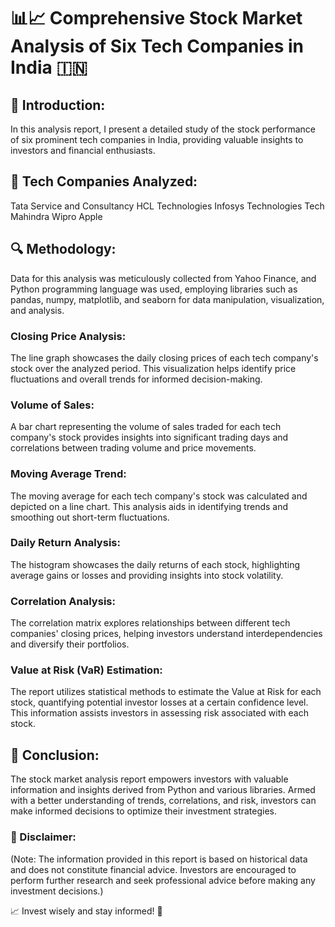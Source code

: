 # 📊📈 Comprehensive Stock Market Analysis of Six Tech Companies in India 🇮🇳

## 📝 Introduction:
In this analysis report, I present a detailed study of the stock performance of six prominent tech companies in India, providing valuable insights to investors and financial enthusiasts.

## 🏢 Tech Companies Analyzed:

Tata Service and Consultancy
HCL Technologies
Infosys Technologies
Tech Mahindra
Wipro
Apple

## 🔍 Methodology:
Data for this analysis was meticulously collected from Yahoo Finance, and Python programming language was used, employing libraries such as pandas, numpy, matplotlib, and seaborn for data manipulation, visualization, and analysis.

### Closing Price Analysis:
The line graph showcases the daily closing prices of each tech company's stock over the analyzed period. This visualization helps identify price fluctuations and overall trends for informed decision-making.

### Volume of Sales:
A bar chart representing the volume of sales traded for each tech company's stock provides insights into significant trading days and correlations between trading volume and price movements.

### Moving Average Trend:
The moving average for each tech company's stock was calculated and depicted on a line chart. This analysis aids in identifying trends and smoothing out short-term fluctuations.

### Daily Return Analysis:
The histogram showcases the daily returns of each stock, highlighting average gains or losses and providing insights into stock volatility.

### Correlation Analysis:
The correlation matrix explores relationships between different tech companies' closing prices, helping investors understand interdependencies and diversify their portfolios.

### Value at Risk (VaR) Estimation:
The report utilizes statistical methods to estimate the Value at Risk for each stock, quantifying potential investor losses at a certain confidence level. This information assists investors in assessing risk associated with each stock.

## 🔑 Conclusion:
The stock market analysis report empowers investors with valuable information and insights derived from Python and various libraries. Armed with a better understanding of trends, correlations, and risk, investors can make informed decisions to optimize their investment strategies.

### 📢 Disclaimer:
(Note: The information provided in this report is based on historical data and does not constitute financial advice. Investors are encouraged to perform further research and seek professional advice before making any investment decisions.)

📈 Invest wisely and stay informed! 🚀
